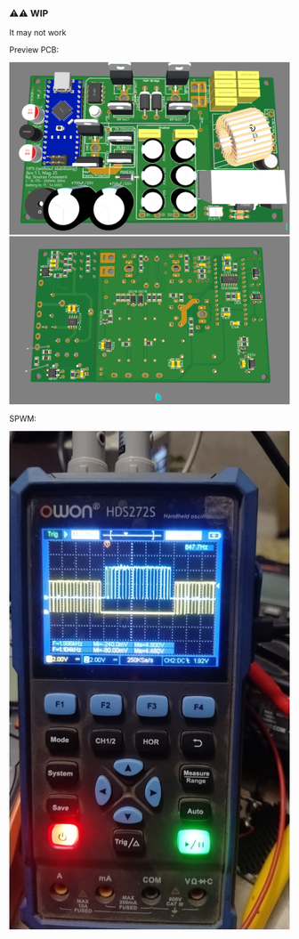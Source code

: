 ### ⚠️⚠️ WIP

It may not work

Preview PCB:

![PCB_top](https://github.com/Souravgoswami/SPWM-UPS/blob/main/EasyEDA%20Only%20Schematics%20%2B%20PCB/Screenshot_2025-05-22_03-07-03.png)
![PCB_bottom](https://github.com/Souravgoswami/SPWM-UPS/blob/main/EasyEDA%20Only%20Schematics%20%2B%20PCB/Screenshot_2025-05-22_03-07-13.png)

SPWM:

![SPWM_2kHz_Waveform](https://github.com/Souravgoswami/SPWM-UPS/blob/main/2kHz%20SPWM.jpeg)
